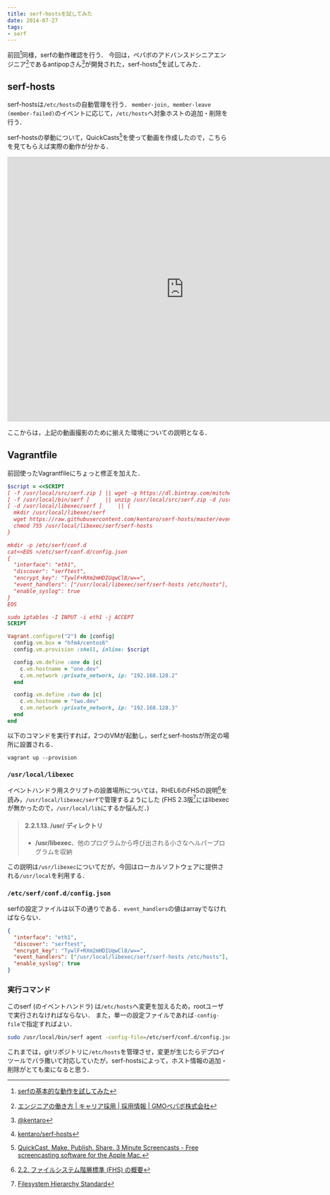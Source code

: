 ```yaml
---
title: serf-hostsを試してみた
date: 2014-07-27
tags:
- serf
---
```

前回[^1]同様，serfの動作確認を行う．
今回は，ペパボのアドバンスドシニアエンジニア[^2]であるantipopさん[^3]が開発された，serf-hosts[^4]を試してみた．

## serf-hosts

serf-hostsは`/etc/hosts`の自動管理を行う．
`member-join, member-leave (member-failed)`のイベントに応じて，`/etc/hosts`へ対象ホストの追加・削除を行う．

serf-hostsの挙動について，QuickCasts[^5]を使って動画を作成したので，こちらを見てもらえば実際の動作が分かる．

<iframe width="800" height="600" src="https://www.youtube.com/embed/xUpuI3aqVjc" frameborder="0" allowfullscreen></iframe>

ここからは，上記の動画撮影のために揃えた環境についての説明となる．

## Vagrantfile

前回使ったVagrantfileにちょっと修正を加えた．

```rb
$script = <<SCRIPT
[ -f /usr/local/src/serf.zip ] || wget -q https://dl.bintray.com/mitchellh/serf/0.6.3_linux_amd64.zip -O /usr/local/src/serf.zip
[ -f /usr/local/bin/serf ]     || unzip /usr/local/src/serf.zip -d /usr/local/bin
[ -d /usr/local/libexec/serf ]     || {
  mkdir /usr/local/libexec/serf
  wget https://raw.githubusercontent.com/kentaro/serf-hosts/master/event_handler.pl -O /usr/local/libexec/serf/serf-hosts
  chmod 755 /usr/local/libexec/serf/serf-hosts
}

mkdir -p /etc/serf/conf.d
cat<<EOS >/etc/serf/conf.d/config.json
{
  "interface": "eth1",
  "discover": "serftest",
  "encrypt_key": "TywlF+RXm2mHDIUqwCl8/w==",
  "event_handlers": ["/usr/local/libexec/serf/serf-hosts /etc/hosts"],
  "enable_syslog": true
}
EOS

sudo iptables -I INPUT -i eth1 -j ACCEPT
SCRIPT

Vagrant.configure("2") do |config|
  config.vm.box = "hfm4/centos6"
  config.vm.provision :shell, inline: $script

  config.vm.define :one do |c|
    c.vm.hostname = "one.dev"
    c.vm.network :private_network, ip: "192.168.128.2"
  end

  config.vm.define :two do |c|
    c.vm.hostname = "two.dev"
    c.vm.network :private_network, ip: "192.168.128.3"
  end
end
```

以下のコマンドを実行すれば，2つのVMが起動し，serfとserf-hostsが所定の場所に設置される．

```
vagrant up --provision
```

### `/usr/local/libexec`

イベントハンドラ用スクリプトの設置場所については，RHEL6のFHSの説明[^6]を読み，`/usr/local/libexec/serf`で管理するようにした
(FHS 2.3版[^7]にはlibexecが無かったので，`/usr/local/lib`にするか悩んだ．)

> #### 2.2.1.13. /usr/ ディレクトリ
> - __/usr/libexec__、他のプログラムから呼び出される小さなヘルパープログラムを収納

この説明は`/usr/libexec`についてだが，今回はローカルソフトウェアに提供される`/usr/local`を利用する．

### `/etc/serf/conf.d/config.json`

serfの設定ファイルは以下の通りである．`event_handlers`の値はarrayでなければならない．

```json
{
  "interface": "eth1",
  "discover": "serftest",
  "encrypt_key": "TywlF+RXm2mHDIUqwCl8/w==",
  "event_handlers": ["/usr/local/libexec/serf/serf-hosts /etc/hosts"],
  "enable_syslog": true
}
```

### 実行コマンド

このserf (のイベントハンドラ) は`/etc/hosts`へ変更を加えるため，rootユーザで実行されなければならない．
また，単一の設定ファイルであれば`-config-file`で指定すればよい．

```sh
sudo /usr/local/bin/serf agent -config-file=/etc/serf/conf.d/config.json
```

これまでは，gitリポジトリに`/etc/hosts`を管理させ，変更が生じたらデプロイツールでバラ撒いて対応していたが，serf-hostsによって，ホスト情報の追加・削除がとても楽になると思う．

[^1]: [serfの基本的な動作を試してみた](/2014/07/23/try-serf-clustering/)
[^2]: [エンジニアの働き方 | キャリア採用 | 採用情報 | GMOペパボ株式会社](http://pepabo.com/recruit/career/engineer/)
[^3]: [@kentaro](https://twitter.com/kentaro)
[^4]: [kentaro/serf-hosts](https://github.com/kentaro/serf-hosts)
[^5]: [QuickCast. Make. Publish. Share. 3 Minute Screencasts - Free screencasting software for the Apple Mac.](http://quickcast.io/)
[^6]: [2.2. ファイルシステム階層標準 (FHS) の概要](https://access.redhat.com/documentation/ja-JP/Red_Hat_Enterprise_Linux/6/html/Storage_Administration_Guide/s1-filesystem-fhs.html)
[^7]: [Filesystem Hierarchy Standard](http://www.pathname.com/fhs/pub/fhs-2.3.html)
